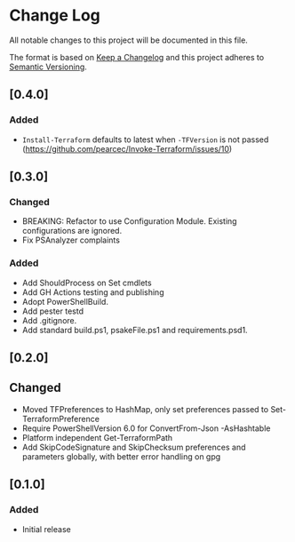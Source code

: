 # Change Log

All notable changes to this project will be documented in this file.

The format is based on [Keep a Changelog](http://keepachangelog.com/)
and this project adheres to [Semantic Versioning](http://semver.org/).

## [0.4.0]

### Added

- `Install-Terraform` defaults to latest when `-TFVersion` is not passed (https://github.com/pearcec/Invoke-Terraform/issues/10)


## [0.3.0]

### Changed
- BREAKING: Refactor to use Configuration Module. Existing configurations are ignored.
- Fix PSAnalyzer complaints

### Added
- Add ShouldProcess on Set cmdlets
- Add GH Actions testing and publishing
- Adopt PowerShellBuild.
- Add pester testd
- Add .gitignore.
- Add standard build.ps1, psakeFile.ps1 and requirements.psd1.


## [0.2.0]

## Changed
- Moved TFPreferences to HashMap, only set preferences passed to Set-TerraformPreference
- Require PowerShellVersion 6.0 for ConvertFrom-Json -AsHashtable
- Platform independent Get-TerraformPath
- Add SkipCodeSignature and SkipChecksum preferences and parameters globally, with better error handling on gpg

## [0.1.0]

### Added

- Initial release